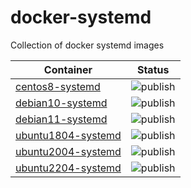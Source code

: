 # docker-systemd
Collection of docker systemd images


| Container  | Status |
| ------------- | ------------- |
| [centos8-systemd](https://hub.docker.com/r/bwinfosec/centos8-systemd)  | ![publish](https://github.com/bwInfoSec/docker-systemd/actions/workflows/docker-publish-centos8.yml/badge.svg)  |
| [debian10-systemd](https://hub.docker.com/r/bwinfosec/debian10-systemd)  | ![publish](https://github.com/bwInfoSec/docker-systemd/actions/workflows/docker-publish-debian10.yml/badge.svg)  |
| [debian11-systemd](https://hub.docker.com/r/bwinfosec/debian11-systemd)  | ![publish](https://github.com/bwInfoSec/docker-systemd/actions/workflows/docker-publish-debian11.yml/badge.svg)  |
| [ubuntu1804-systemd](https://hub.docker.com/r/bwinfosec/ubuntu1804-systemd)  | ![publish](https://github.com/bwInfoSec/docker-systemd/actions/workflows/docker-publish-ubuntu1804.yml/badge.svg)  |
| [ubuntu2004-systemd](https://hub.docker.com/r/bwinfosec/ubuntu2004-systemd)  | ![publish](https://github.com/bwInfoSec/docker-systemd/actions/workflows/docker-publish-ubuntu2004.yml/badge.svg)  |
| [ubuntu2204-systemd](https://hub.docker.com/r/bwinfosec/ubuntu2204-systemd)  | ![publish](https://github.com/bwInfoSec/docker-systemd/actions/workflows/docker-publish-ubuntu2204.yml/badge.svg)  |
